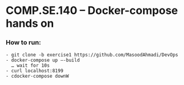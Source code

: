 # COMP.SE.140 – Docker-compose hands on

<h3 align="left">How to run:</h3>

```
- git clone -b exercise1 https://github.com/MasoodAhmadi/DevOps
- docker-compose up –-build 
  … wait for 10s
- curl localhost:8199
- cdocker-compose downW
```

